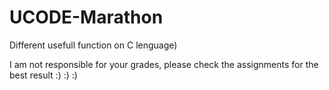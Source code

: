 # UCODE-Marathon

Different usefull function on C lenguage)

I am not responsible for your grades, please check the assignments for the best result  :) :) :)
